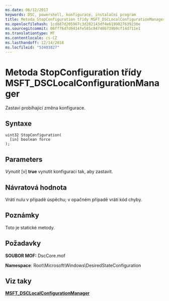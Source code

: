 ```yaml
---
ms.date: 06/12/2017
keywords: DSC, powershell, konfigurace, instalační program
title: Metoda StopConfiguration třídy MSFT_DSCLocalConfigurationManager
ms.openlocfilehash: 1cd887d205967c3d282143df4e6199027639230e
ms.sourcegitcommit: 00ff76d7d9414fe585c04740b739b9cf14d711e1
ms.translationtype: MT
ms.contentlocale: cs-CZ
ms.lasthandoff: 12/14/2018
ms.locfileid: "53403827"
---
```

# <a name="stopconfiguration-method-of-the-msftdsclocalconfigurationmanager-class"></a>Metoda StopConfiguration třídy MSFT_DSCLocalConfigurationManager

Zastaví probíhající změna konfigurace.

## <a name="syntax"></a>Syntaxe

```mof
uint32 StopConfiguration(
  [in] boolean force
);
```

## <a name="parameters"></a>Parameters

*Vynutit* \[v\] **true** vynutit konfiguraci tak, aby zastavit.

## <a name="return-value"></a>Návratová hodnota

Vrátí nulu v případě úspěchu; v opačném případě vrátí kód chyby.

## <a name="remarks"></a>Poznámky

Toto je statické metody.

## <a name="requirements"></a>Požadavky

**SOUBOR MOF:** DscCore.mof

**Namespace**: Root\Microsoft\Windows\DesiredStateConfiguration

## <a name="see-also"></a>Viz taky

[**MSFT_DSCLocalConfigurationManager**](msft-dsclocalconfigurationmanager.md)